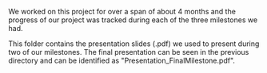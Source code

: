 We worked on this project for over a span of about 4 months and the progress of our project was tracked during each of the three milestones we had.

This folder contains the presentation slides (.pdf) we used to present during two of our milestones. The final presentation can be seen in the previous directory and can be identified as "Presentation_FinalMilestone.pdf".

